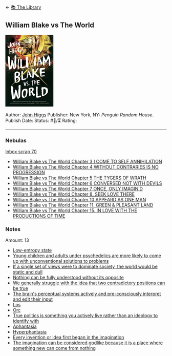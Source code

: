 \<- [📚 The Library](🔮%20The%20Cosmos/The%20Library.md)

## William Blake vs The World

[ ![150](Pasted%20image%2020230804155803.png) ](https://www.amazon.com/William-Blake-World-John-Higgs-ebook/dp/B09JPGLBRN/ref=tmm_kin_swatch_0?_encoding=UTF8&qid=1673820148&sr=8-1)

Author: [John Higgs]()
Publisher: New York, NY: *Penguin Random House*.
Publish Date:
Status: #💫/⏳ 
Rating:

---

### Nebulas

[Inbox scrap 70](Inbox%20scrap%2070.md) 

* [William Blake vs The World Chapter 3 I COME TO SELF ANNIHILATION](William%20Blake%20vs%20The%20World%20Chapter%203%20I%20COME%20TO%20SELF%20ANNIHILATION.md)
* [William Blake vs The World Chapter 4 WITHOUT CONTRARIES IS NO PROGRESSION](William%20Blake%20vs%20The%20World%20Chapter%204%20WITHOUT%20CONTRARIES%20IS%20NO%20PROGRESSION.md)
* [William Blake vs The World Chapter 5 THE TYGERS OF WRATH](William%20Blake%20vs%20The%20World%20Chapter%205%20THE%20TYGERS%20OF%20WRATH.md)
* [William Blake vs The World Chapter 6 CONVERSED NOT WITH DEVILS](William%20Blake%20vs%20The%20World%20Chapter%206%20CONVERSED%20NOT%20WITH%20DEVILS.md)
* [William Blake vs The World Chapter 7 ONCE, ONLY IMAGIN’D](William%20Blake%20vs%20The%20World%20Chapter%207%20ONCE,%20ONLY%20IMAGIN%E2%80%99D.md) 
* [William Blake vs The World Chapter 8. SEEK LOVE THERE]()
* [William Blake vs The World Chapter 10 APPEARD AS ONE MAN](William%20Blake%20vs%20The%20World%20Chapter%2010%20APPEARD%20AS%20ONE%20MAN.md)
* [William Blake vs The World Chapter 11. GREEN & PLEASANT LAND]()
* [William Blake vs The World Chapter 15. IN LOVE WITH THE PRODUCTIONS OF TIME](William%20Blake%20vs%20The%20World%20Chapter%2015.%20IN%20LOVE%20WITH%20THE%20PRODUCTIONS%20OF%20TIME.md)

### Notes

Amount: 13

* [Low-entropy state](Low-entropy%20state.md)
* [Young children and adults under psychedelics are more likely to come up with unconventional solutions to problems](Young%20children%20and%20adults%20under%20psychedelics%20are%20more%20likely%20to%20come%20up%20with%20unconventional%20solutions%20to%20problems.md)
* [If a single set of views were to dominate society, the world would be static and dull](If%20a%20single%20set%20of%20views%20were%20to%20dominate%20society,%20the%20world%20would%20be%20static%20and%20dull.md)
* [Nothing can be fully understood without its opposite](Nothing%20can%20be%20fully%20understood%20without%20its%20opposite.md)
* [We generally struggle with the idea that two contradictory positions can be true](We%20generally%20struggle%20with%20the%20idea%20that%20two%20contradictory%20positions%20can%20be%20true.md)
* [The brain's perceptual systems actively and pre-consciously interpret and edit their input](The%20brain's%20perceptual%20systems%20actively%20and%20pre-consciously%20interpret%20and%20edit%20their%20input.md)
* [Los](Los.md)
* [Orc](Orc.md)
* [True politics is something you actively live rather than an ideology  to identify with](True%20politics%20is%20something%20you%20actively%20live%20rather%20than%20an%20ideology%20%20to%20identify%20with.md)
* [Aphantasia](Aphantasia.md)
* [Hyperphantasia](Hyperphantasia.md)
* [Every invention or idea first began in the imagination](Every%20invention%20or%20idea%20first%20began%20in%20the%20imagination.md)
* [The imagination can be considered godlike because it is a place where something new can come from nothing](The%20imagination%20can%20be%20considered%20godlike%20because%20it%20is%20a%20place%20where%20something%20new%20can%20come%20from%20nothing.md)
